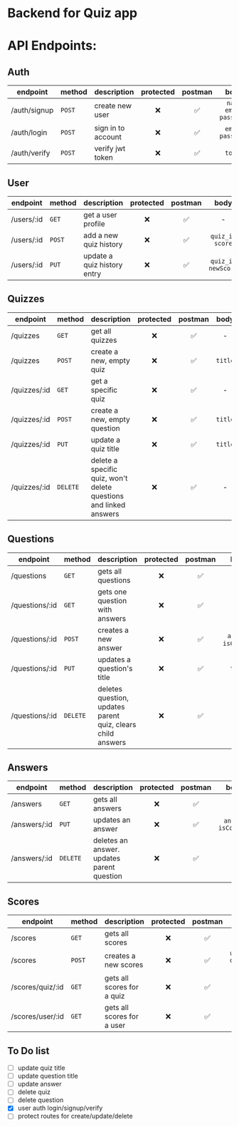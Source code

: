 # Backend for Quiz app

# API Endpoints:

## Auth

| endpoint     | method | description        | protected | postman |           body            |
| ------------ | ------ | ------------------ | :-------: | :-----: | :-----------------------: |
| /auth/signup | `POST` | create new user    |    ❌     |   ✅    | `name` `email` `password` |
| /auth/login  | `POST` | sign in to account |    ❌     |   ✅    |    `email` `password`     |
| /auth/verify | `POST` | verify jwt token   |    ❌     |   ✅    |          `token`          |

## User

| endpoint   | method | description                 | protected | postman |         body         |
| ---------- | ------ | --------------------------- | :-------: | :-----: | :------------------: |
| /users/:id | `GET`  | get a user profile          |    ❌     |   ✅    |          -           |
| /users/:id | `POST` | add a new quiz history      |    ❌     |   ✅    |  `quiz_id` `score`   |
| /users/:id | `PUT`  | update a quiz history entry |    ❌     |   ✅    | `quiz_id` `newScore` |

## Quizzes

| endpoint     | method   | description                                                       | protected | postman |  body   |
| ------------ | -------- | ----------------------------------------------------------------- | :-------: | :-----: | :-----: |
| /quizzes     | `GET`    | get all quizzes                                                   |    ❌     |   ✅    |    -    |
| /quizzes     | `POST`   | create a new, empty quiz                                          |    ❌     |   ✅    | `title` |
| /quizzes/:id | `GET`    | get a specific quiz                                               |    ❌     |   ✅    |    -    |
| /quizzes/:id | `POST`   | create a new, empty question                                      |    ❌     |   ✅    | `title` |
| /quizzes/:id | `PUT`    | update a quiz title                                               |    ❌     |   ✅    | `title` |
| /quizzes/:id | `DELETE` | delete a specific quiz, won't delete questions and linked answers |    ❌     |   ✅    |    -    |

## Questions

| endpoint       | method   | description                                                 | protected | postman |         body          |
| -------------- | -------- | ----------------------------------------------------------- | :-------: | :-----: | :-------------------: |
| /questions     | `GET`    | gets all questions                                          |    ❌     |   ✅    |           -           |
| /questions/:id | `GET`    | gets one question with answers                              |    ❌     |   ✅    |           -           |
| /questions/:id | `POST`   | creates a new answer                                        |    ❌     |   ✅    | `answer`, `isCorrect` |
| /questions/:id | `PUT`    | updates a question's title                                  |    ❌     |   ✅    |        `title`        |
| /questions/:id | `DELETE` | deletes question, updates parent quiz, clears child answers |    ❌     |   ✅    |           -           |

## Answers

| endpoint     | method   | description                                | protected | postman |         body         |
| ------------ | -------- | ------------------------------------------ | :-------: | :-----: | :------------------: |
| /answers     | `GET`    | gets all answers                           |    ❌     |   ✅    |          -           |
| /answers/:id | `PUT`    | updates an answer                          |    ❌     |   ✅    | `answer` `isCorrect` |
| /answers/:id | `DELETE` | deletes an answer. updates parent question |    ❌     |   ✅    |          -           |

## Scores

| endpoint         | method | description                | protected | postman |            body             |
| ---------------- | ------ | -------------------------- | :-------: | :-----: | :-------------------------: |
| /scores          | `GET`  | gets all scores            |    ❌     |   ✅    |              -              |
| /scores          | `POST` | creates a new scores       |    ❌     |   ✅    | `user_id` `quiz_id` `score` |
| /scores/quiz/:id | `GET`  | gets all scores for a quiz |    ❌     |   ✅    |              -              |
| /scores/user/:id | `GET`  | gets all scores for a user |    ❌     |   ✅    |              -              |

## To Do list

- [ ] update quiz title
- [ ] update question title
- [ ] update answer
- [ ] delete quiz
- [ ] delete question
- [x] user auth login/signup/verify
- [ ] protect routes for create/update/delete
